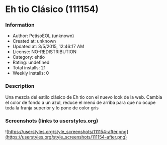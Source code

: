 # Eh tio Clásico (111154)

### Information
- Author: PetisoEOL (unknown)
- Created at: unknown
- Updated at: 3/5/2015, 12:46:17 AM
- License: NO-REDISTRIBUTION
- Category: ehtio
- Rating: undefined
- Total installs: 21
- Weekly installs: 0


### Description
Una mezcla del estilo clásico de Eh tio con el nuevo look de la web.
Cambia el color de fondo a un azul, reduce el menú de arriba para que no ocupe toda la franja superior y lo pone de color gris


### Screenshots (links to userstyles.org)
![https://userstyles.org/style_screenshots/111154-after.png](https://userstyles.org/style_screenshots/111154-after.png)


